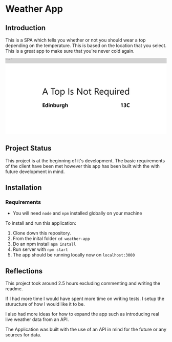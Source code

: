 # Weather App

## Introduction

This is a SPA which tells you whether or not you should wear a top depending on the temperature. This is based on the location that you select. This is a great app to make sure that you're never cold again.

![Picutre Of Application](images/image1.PNG)

## Project Status

This project is at the beginning of it's development. The basic requirements of the client have been met however this app has been built with the with future development in mind.

## Installation

### Requirements

- You will need `node` and `npm` installed globally on your machine

To install and run this application:

1. Clone down this repository.
1. From the inital folder `cd weather-app`
1. Do an npm install `npm install`
1. Run server with `npm start`
1. The app should be running locally now on `localhost:3000`

## Reflections

This project took around 2.5 hours excluding commenting and writing the readme.

If I had more time I would have spent more time on writing tests. I setup the sturucture of how I would like it to be.

I also had more ideas for how to expand the app such as introducing real live weather data from an API.

The Application was built with the use of an API in mind for the future or any sources for data.
